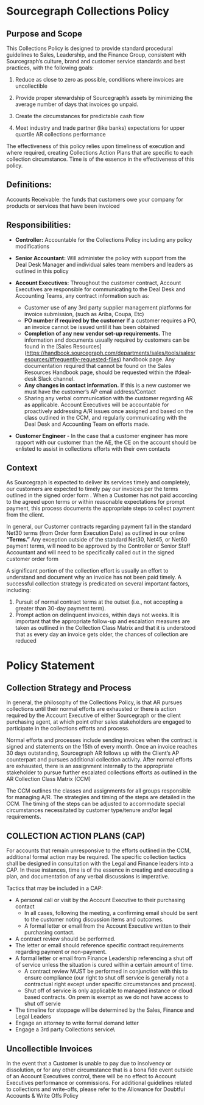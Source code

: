 # Sourcegraph Collections Policy

## Purpose and Scope

This Collections Policy is designed to provide standard procedural guidelines to Sales, Leadership, and the Finance Group, consistent with Sourcegraph’s culture, brand and customer service standards and best practices, with the following goals:

1. Reduce as close to zero as possible, conditions where invoices are uncollectible

2. Provide proper stewardship of Sourcegraph’s assets by minimizing the average number of days that invoices go unpaid.

3. Create the circumstances for predictable cash flow

4. Meet industry and trade partner (like banks) expectations for upper quartile AR collections performance

The effectiveness of this policy relies upon timeliness of execution and where required, creating Collections Action Plans that are specific to each collection circumstance. Time is of the essence in the effectiveness of this policy.

## Definitions:
Accounts Receivable: the funds that customers owe your company for products or services that have been invoiced 

## Responsibilities: 

- **Controller:** Accountable for the Collections Policy including any policy modifications

- **Senior Accountant:**  Will administer the policy with support from the Deal Desk Manager and individual sales team members and leaders as outlined in this policy

- **Account Executives:** Throughout the customer contract, Account Executives are responsible for communicating to the Deal Desk and Accounting Teams, any contract information such as:
  - Customer use of any 3rd party supplier management platforms for invoice submission, (such as Ariba, Coupa, Etc)
  - **PO number if required by the customer** If a customer requires a PO, an invoice cannot be issued until it has been obtained
  - **Completion of any new vendor set-up requirements.** The information and documents usually required by customers can be found in the [Sales Resources] (https://handbook.sourcegraph.com/departments/sales/tools/salesresources/#frequently-requested-files) handbook page. Any documentation required that cannot be found on the Sales Resources Handbook page, should be requested within the #deal-desk Slack channel. 
  - **Any changes in contact information.** If this is a new customer we must have the customer’s AP email address/Contact
  - Sharing any verbal communication with the customer regarding AR as applicable.
Account Executives will be accountable for proactively addressing A/R issues once assigned and based on the class outlined in the CCM, and regularly communicating with the Deal Desk and Accounting Team on efforts made.
 
- **Customer Engineer** - In the case that a customer engineer has more rapport with our customer than the AE, the CE on the account should be enlisted to assist in collections efforts with their own contacts
## Context

As Sourcegraph is expected to deliver its services timely and completely, our customers are expected to timely pay our invoices per the terms outlined in the signed order form . When a Customer has not paid according to the agreed upon terms or within reasonable expectations for prompt payment, this process documents the appropriate steps to collect payment from the client.

In general, our Customer contracts regarding payment fall in the standard Net30 terms (from Order form Execution Date) as outlined in our online **“Terms.”** Any exception outside of the standard Net30, Net45, or Net60 payment terms, will need to be approved by the Controller or Senior Staff Accountant and will need to be specifically called out in the signed customer order form

A significant portion of the collection effort is usually an effort to understand and document why an invoice has not been paid timely. A successful collection strategy is predicated on several important factors, including:
1. Pursuit of normal contract terms at the outset (i.e., not accepting a greater than 30-day payment term).
2. Prompt action on delinquent invoices, within days not weeks. It is important that the appropriate follow-up and escalation measures are taken as outlined in the Collection Class Matrix and that it is understood that as every day an invoice gets older, the chances of collection are reduced

# Policy Statement
## Collection Strategy and Process

In general, the philosophy of the Collections Policy, is that AR pursues collections until their normal efforts are exhausted or there is action required by the Account Executive of either Sourcegraph or the client purchasing agent, at which point other sales stakeholders are engaged to participate in the collections efforts and process. 

Normal efforts and processes include sending invoices when the contract is signed and statements on the 15th of every month. Once an invoice reaches 30 days outstanding, Sourcegraph AR follows up with the Client’s AP counterpart and pursues additional collection activity. After normal efforts are exhausted, there is an assignment internally to the appropriate stakeholder to pursue further escalated collections efforts as outlined in the AR Collection Class Matrix (CCM) 

The CCM outlines the classes and assignments for all groups responsible for managing A/R. The strategies and timing of the steps are detailed in the CCM. The timing of the steps can be adjusted to accommodate special circumstances necessitated by customer type/tenure and/or legal requirements.

## COLLECTION ACTION PLANS (CAP)
For accounts that remain unresponsive to the efforts outlined in the CCM, additional formal action may be required. The specific collection tactics shall be designed in consultation with the Legal and Finance leaders into a CAP. In these instances, time is of the essence in creating and executing a plan, and documentation of any verbal discussions is imperative.

Tactics that may be included in a CAP:
 - A personal call or visit by the Account Executive to their purchasing contact
    - In all cases, following the meeting, a confirming email should be sent to the customer noting discussion items and outcomes.
    - A formal letter or email from the Account Executive written to their purchasing contact.
 - A contract review should be performed.
 - The letter or email should reference specific contract requirements regarding payment or non-payment.
 - A formal letter or email from Finance Leadership referencing a shut off of service unless the situation is cured within a certain amount of time.
    - A contract review MUST be performed in conjunction with this to ensure compliance (our right to shut off service is generally not a contractual right  except under specific circumstances and process).
    - Shut off of service is only applicable to managed instance or cloud based contracts. On prem is exempt as we do not have access to shut off servie
 - The timeline for stoppage will be determined by the Sales, Finance and Legal Leaders
 - Engage an attorney to write formal demand letter
 - Engage a 3rd party Collections service\
 
 ## Uncollectible Invoices
 
 In the event that a Customer is unable to pay due to insolvency or dissolution, or for any other circumstance that is a bona fide event outside of an Account Executives control, there will be no effect to Account Executives performance or commissions. For additional guidelines related to collections and write-offs, please refer to the Allowance for Doubtful Accounts & Write Offs Policy
